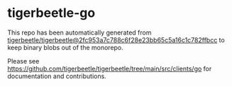# tigerbeetle-go
This repo has been automatically generated from
[tigerbeetle/tigerbeetle@2fc953a7c788c6f28e23bb65c5a16c1c782ffbcc](https://github.com/tigerbeetle/tigerbeetle/commit/2fc953a7c788c6f28e23bb65c5a16c1c782ffbcc)
to keep binary blobs out of the monorepo.

Please see
<https://github.com/tigerbeetle/tigerbeetle/tree/main/src/clients/go>
for documentation and contributions.